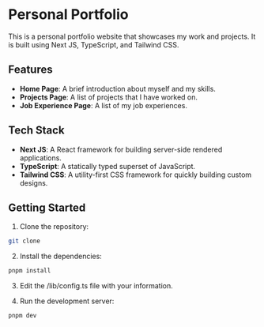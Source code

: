 # Personal Portfolio

This is a personal portfolio website that showcases my work and projects. It is built using Next JS, TypeScript, and Tailwind CSS.

## Features

- **Home Page**: A brief introduction about myself and my skills.
- **Projects Page**: A list of projects that I have worked on.
- **Job Experience Page**: A list of my job experiences.

## Tech Stack

- **Next JS**: A React framework for building server-side rendered applications.
- **TypeScript**: A statically typed superset of JavaScript.
- **Tailwind CSS**: A utility-first CSS framework for quickly building custom designs.

## Getting Started

1. Clone the repository:

```bash
git clone
```

2. Install the dependencies:

```bash
pnpm install
```

3. Edit the /lib/config.ts file with your information.

4. Run the development server:

```bash
pnpm dev
```
